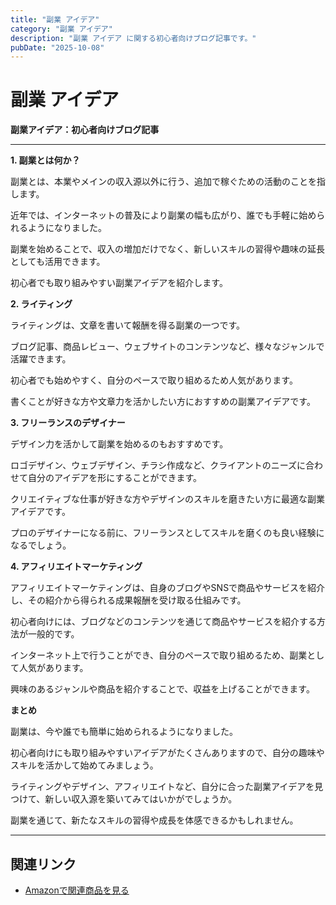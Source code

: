 ```yaml
---
title: "副業 アイデア"
category: "副業 アイデア"
description: "副業 アイデア に関する初心者向けブログ記事です。"
pubDate: "2025-10-08"
---
```


# 副業 アイデア

**副業アイデア：初心者向けブログ記事**

---

**1. 副業とは何か？**

副業とは、本業やメインの収入源以外に行う、追加で稼ぐための活動のことを指します。

近年では、インターネットの普及により副業の幅も広がり、誰でも手軽に始められるようになりました。

副業を始めることで、収入の増加だけでなく、新しいスキルの習得や趣味の延長としても活用できます。

初心者でも取り組みやすい副業アイデアを紹介します。



**2. ライティング**

ライティングは、文章を書いて報酬を得る副業の一つです。

ブログ記事、商品レビュー、ウェブサイトのコンテンツなど、様々なジャンルで活躍できます。

初心者でも始めやすく、自分のペースで取り組めるため人気があります。

書くことが好きな方や文章力を活かしたい方におすすめの副業アイデアです。



**3. フリーランスのデザイナー**

デザイン力を活かして副業を始めるのもおすすめです。

ロゴデザイン、ウェブデザイン、チラシ作成など、クライアントのニーズに合わせて自分のアイデアを形にすることができます。

クリエイティブな仕事が好きな方やデザインのスキルを磨きたい方に最適な副業アイデアです。

プロのデザイナーになる前に、フリーランスとしてスキルを磨くのも良い経験になるでしょう。



**4. アフィリエイトマーケティング**

アフィリエイトマーケティングは、自身のブログやSNSで商品やサービスを紹介し、その紹介から得られる成果報酬を受け取る仕組みです。

初心者向けには、ブログなどのコンテンツを通じて商品やサービスを紹介する方法が一般的です。

インターネット上で行うことができ、自分のペースで取り組めるため、副業として人気があります。

興味のあるジャンルや商品を紹介することで、収益を上げることができます。



**まとめ**

副業は、今や誰でも簡単に始められるようになりました。

初心者向けにも取り組みやすいアイデアがたくさんありますので、自分の趣味やスキルを活かして始めてみましょう。

ライティングやデザイン、アフィリエイトなど、自分に合った副業アイデアを見つけて、新しい収入源を築いてみてはいかがでしょうか。

副業を通じて、新たなスキルの習得や成長を体感できるかもしれません。



---

## 関連リンク

- [Amazonで関連商品を見る](https://www.amazon.co.jp/s?k=%E5%89%AF%E6%A5%AD+%E3%82%A2%E3%82%A4%E3%83%87%E3%82%A2&tag=autowritehubai-22)
